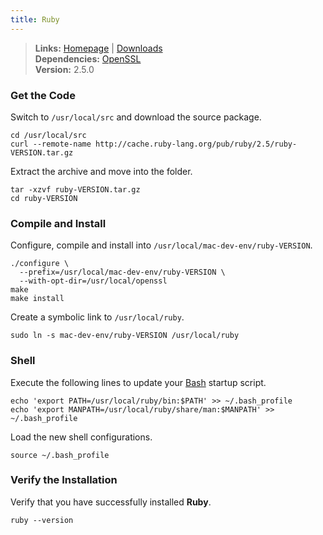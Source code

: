 ```yaml
---
title: Ruby
---
```


> **Links:** [Homepage](http://www.ruby-lang.org/) | [Downloads](http://www.ruby-lang.org/en/downloads/)  
> **Dependencies:** [OpenSSL](/openssl/)  
> **Version:** <span id="version">2.5.0</span>


### Get the Code

Switch to `/usr/local/src` and download the source package.

	cd /usr/local/src
	curl --remote-name http://cache.ruby-lang.org/pub/ruby/2.5/ruby-VERSION.tar.gz

Extract the archive and move into the folder.

	tar -xzvf ruby-VERSION.tar.gz
	cd ruby-VERSION


### Compile and Install

Configure, compile and install into `/usr/local/mac-dev-env/ruby-VERSION`.

	./configure \
	  --prefix=/usr/local/mac-dev-env/ruby-VERSION \
	  --with-opt-dir=/usr/local/openssl
	make
	make install

Create a symbolic link to `/usr/local/ruby`.

	sudo ln -s mac-dev-env/ruby-VERSION /usr/local/ruby


### Shell

Execute the following lines to update your [Bash](http://en.wikipedia.org/wiki/Bash_%28Unix_shell%29) startup script.

	echo 'export PATH=/usr/local/ruby/bin:$PATH' >> ~/.bash_profile
	echo 'export MANPATH=/usr/local/ruby/share/man:$MANPATH' >> ~/.bash_profile

Load the new shell configurations.

	source ~/.bash_profile


### Verify the Installation

Verify that you have successfully installed **Ruby**.

	ruby --version
